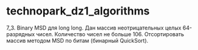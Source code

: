# technopark_dz1_algorithms
7_3. Binary MSD для long long.
Дан массив неотрицательных целых 64-разрядных чисел. Количество чисел не больше 106. Отсортировать массив методом MSD по битам (бинарный QuickSort).
